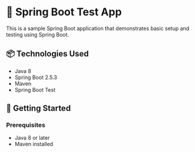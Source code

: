 # 🧪 Spring Boot Test App

This is a sample Spring Boot application that demonstrates basic setup and testing using Spring Boot.

## 📦 Technologies Used

- Java 8
- Spring Boot 2.5.3
- Maven
- Spring Boot Test

## 🚀 Getting Started

### Prerequisites

- Java 8 or later
- Maven installed


